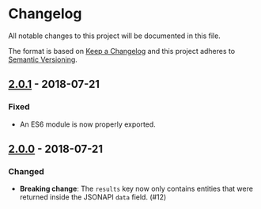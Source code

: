 # Changelog

All notable changes to this project will be documented in this file.

The format is based on [Keep a Changelog](http://keepachangelog.com/en/1.0.0/)
and this project adheres to [Semantic Versioning](http://semver.org/spec/v2.0.0.html).

## [2.0.1] - 2018-07-21

### Fixed
- An ES6 module is now properly exported.

## [2.0.0] - 2018-07-21

### Changed
- **Breaking change**: The `results` key now only contains entities that were returned inside the JSONAPI `data` field. (#12)

[2.0.1]: https://github.com/stevenpetryk/jsonapi-normalizer/compare/v2.0.0...v2.0.1
[2.0.0]: https://github.com/stevenpetryk/jsonapi-normalizer/compare/v1.2.0...v2.0.0
